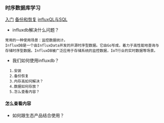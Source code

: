 
### 时序数据库学习

[入门](https://docs.influxdata.com/influxdb/v1.7/)
[备份和恢复](https://docs.influxdata.com/influxdb/v1.7/administration/backup_and_restore/)
[influxQL与SQL](https://docs.influxdata.com/influxdb/v1.7/concepts/crosswalk/)

+ influxdb解决什么问题？
```wiki
常用的一种使用场景：监控数据统计。
InfluxDB是一个由InfluxData开发的开源时序型数据。它由Go写成，着力于高性能地查询与存储时序型数据。InfluxDB被广泛应用于存储系统的监控数据，IoT行业的实时数据等场景。
```
+ 我们如何使用influxdb？
```wiki
  1.安装
  2.备份恢复
  3.内存高如何解决？
  4.数据如何存放？
  5.怎么查看内容？
```
#### 怎么查看内容


+ 如何跟生态产品结合使用？
